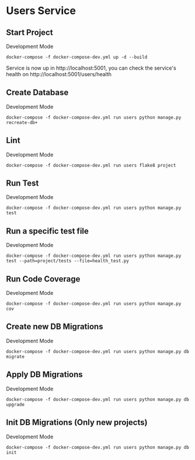 # Users Service

## Start Project
Development Mode
```
docker-compose -f docker-compose-dev.yml up -d --build
```
Service is now up in http://localhost:5001, you can check the service's health on http://localhost:5001/users/health

## Create Database
Development Mode
```
docker-compose -f docker-compose-dev.yml run users python manage.py recreate-db+
```

## Lint
Development Mode
```
docker-compose -f docker-compose-dev.yml run users flake8 project
```

## Run Test
Development Mode
```
docker-compose -f docker-compose-dev.yml run users python manage.py test
```

## Run a specific test file
Development Mode
```
docker-compose -f docker-compose-dev.yml run users python manage.py test --path=project/tests --file=health_test.py
```

## Run Code Coverage
Development Mode
```
docker-compose -f docker-compose-dev.yml run users python manage.py cov
```

## Create new DB Migrations
Development Mode
```
docker-compose -f docker-compose-dev.yml run users python manage.py db migrate
```

## Apply DB Migrations
Development Mode
```
docker-compose -f docker-compose-dev.yml run users python manage.py db upgrade
```

## Init DB Migrations (Only new projects)
Development Mode
```
docker-compose -f docker-compose-dev.yml run users python manage.py db init
```
